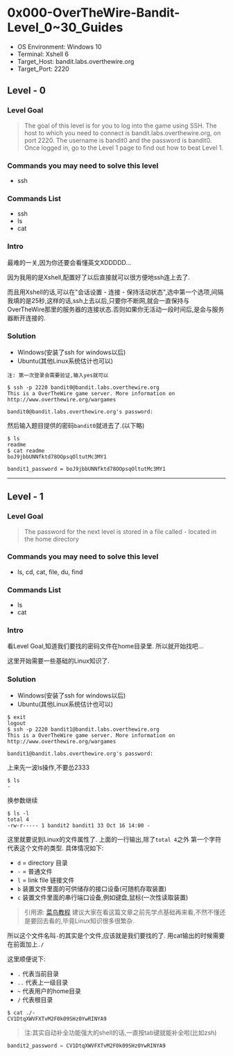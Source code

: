 # **0x000-OverTheWire-Bandit-Level_0~30_Guides**

- OS Environment: Windows 10
- Terminal: Xshell 6
- Target_Host: bandit.labs.overthewire.org
- Target_Port: 2220

## Level - 0

### Level Goal

> The goal of this level is for you to log into the game using SSH. The host to which you need to connect is bandit.labs.overthewire.org, on port 2220. The username is bandit0 and the password is bandit0. Once logged in, go to the Level 1 page to find out how to beat Level 1.

### Commands you may need to solve this level

- ssh

### Commands List

- ssh
- ls
- cat

### Intro

最难的一关,因为你还要会看懂英文XDDDDD...

因为我用的是Xshell,配置好了以后直接就可以很方便地ssh连上去了.

而且用Xshell的话,可以在"会话设置 - 连接 - 保持活动状态",选中第一个选项,间隔我填的是25秒,这样的话,ssh上去以后,只要你不断网,就会一直保持与OverTheWire那里的服务器的连接状态.否则如果你无活动一段时间后,是会与服务器断开连接的.

### Solution

- Windows(安装了ssh for windows以后)
- Ubuntu(其他Linux系统估计也可以)

`注: 第一次登录会需要验证,输入yes就可以`

```shell
$ ssh -p 2220 bandit0@bandit.labs.overthewire.org
This is a OverTheWire game server. More information on http://www.overthewire.org/wargames

bandit0@bandit.labs.overthewire.org's password:
```

然后输入题目提供的密码`bandit0`就进去了.(以下略)

```shell
$ ls
readme
$ cat readme
boJ9jbbUNNfktd78OOpsqOltutMc3MY1
```

`bandit1_password = boJ9jbbUNNfktd78OOpsqOltutMc3MY1`

------

## Level - 1

### Level Goal

> The password for the next level is stored in a file called - located in the home directory

### Commands you may need to solve this level

- ls, cd, cat, file, du, find

### Commands List

- ls
- cat

### Intro

看Level Goal,知道我们要找的密码文件在home目录里.
所以就开始找吧...

这里开始需要一些基础的Linux知识了.

### Solution

- Windows(安装了ssh for windows以后)
- Ubuntu(其他Linux系统估计也可以)

```shell
$ exit
logout
$ ssh -p 2220 bandit1@bandit.labs.overthewire.org
This is a OverTheWire game server. More information on http://www.overthewire.org/wargames

bandit1@bandit.labs.overthewire.org's password:
```

上来先一波ls操作,不要怂2333

```shell
$ ls
-
```

换参数继续

```shell
$ ls -l
total 4
-rw-r----- 1 bandit2 bandit1 33 Oct 16 14:00 -
```

这里就要说到Linux的文件属性了.
上面的一行输出,除了`total 4`之外
第一个字符代表这个文件的类型.
具体情况如下:

- `d` = directory 目录
- `-` = 普通文件
- `l` = link file 链接文件
- `b` 装置文件里面的可供储存的接口设备(可随机存取装置)
- `c` 装置文件里面的串行端口设备,例如键盘,鼠标(一次性读取装置)

> 引用源: [菜鸟教程](http://www.runoob.com/linux/linux-file-attr-permission.html)
> 建议大家在看这篇文章之前先学点基础再来看,不然不懂还是要回去看的,毕竟Linux知识很多很繁杂.

所以这个文件名叫`-`的其实是个文件,应该就是我们要找的了.
用cat输出的时候需要在前面加上`./`

这里顺便说下:

- `.` 代表当前目录
- `..` 代表上一级目录
- `~` 代表用户的home目录
- `/` 代表根目录

```shell
$ cat ./-
CV1DtqXWVFXTvM2F0k09SHz0YwRINYA9
```

> 注:其实自动补全功能强大的shell的话,一直按tab键就能补全啦(比如zsh)

```python
bandit2_password = CV1DtqXWVFXTvM2F0k09SHz0YwRINYA9
```
